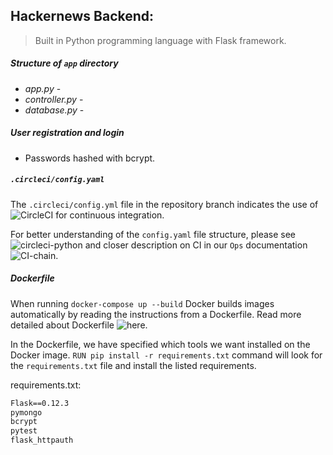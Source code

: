 ## Hackernews Backend:

> Built in Python programming language with Flask framework.

##### Structure of `app` directory
- _app.py_ -
- _controller.py_ -
- _database.py_ -

##### User registration and login

- Passwords hashed with bcrypt.

##### `.circleci/config.yaml`

The `.circleci/config.yml` file in the repository branch indicates the
use of ![CircleCI](https://circleci.com/docs/2.0/about-circleci/#section=welcome)
for continuous integration.

For better understanding of the  `config.yaml` file structure, please see
![circleci-python](https://circleci.com/docs/2.0/language-python/) and
closer description on CI in our `Ops` documentation
![CI-chain](https://github.com/ProjectHackernewsGroup04/Ops#cicd-chain).

##### Dockerfile

When running `docker-compose up --build` Docker builds images automatically
by reading the instructions from a Dockerfile.
Read more detailed about Dockerfile ![here](https://docs.docker.com/engine/reference/builder/).

In the Dockerfile, we have specified which tools we want installed on
the Docker image. `RUN pip install -r requirements.txt` command
will look for the `requirements.txt` file and install the listed requirements.

requirements.txt:
```txt
Flask==0.12.3
pymongo
bcrypt
pytest
flask_httpauth
```
